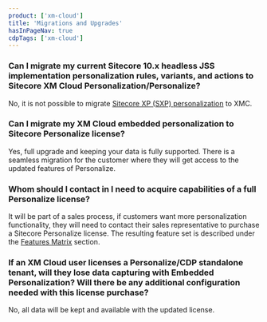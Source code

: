 ```yaml
---
product: ['xm-cloud']
title: 'Migrations and Upgrades'
hasInPageNav: true
cdpTags: ['xm-cloud']
---
```


### Can I migrate my current Sitecore 10.x headless JSS implementation personalization rules, variants, and actions to Sitecore XM Cloud Personalization/Personalize?

No, it is not possible to migrate [Sitecore XP (SXP) personalization](https://doc.sitecore.com/xp/en/users/latest/sitecore-experience-platform/personalization.html) to XMC.

### Can I migrate my XM Cloud embedded personalization to Sitecore Personalize license?

Yes, full upgrade and keeping your data is fully supported. There is a seamless migration for the customer where they will get access to the updated features of Personalize.

### Whom should I contact in I need to acquire capabilities of a full Personalize license?

It will be part of a sales process, if customers want more personalization functionality, they will need to contact their sales representative to purchase a Sitecore Personalize license. The resulting feature set is described under the [Features Matrix](/learn/faq/xm-cloud-embedded-personalization/feature-matrix#what-is-the-differences-between-using-xm-cloud-embedded-personalization-inside-pages-and-having-a-license-for-sitecore-personalize-integrated-with-my-website) section.

### If an XM Cloud user licenses a Personalize/CDP standalone tenant, will they lose data capturing with Embedded Personalization? Will there be any additional configuration needed with this license purchase?

No, all data will be kept and available with the updated license.
